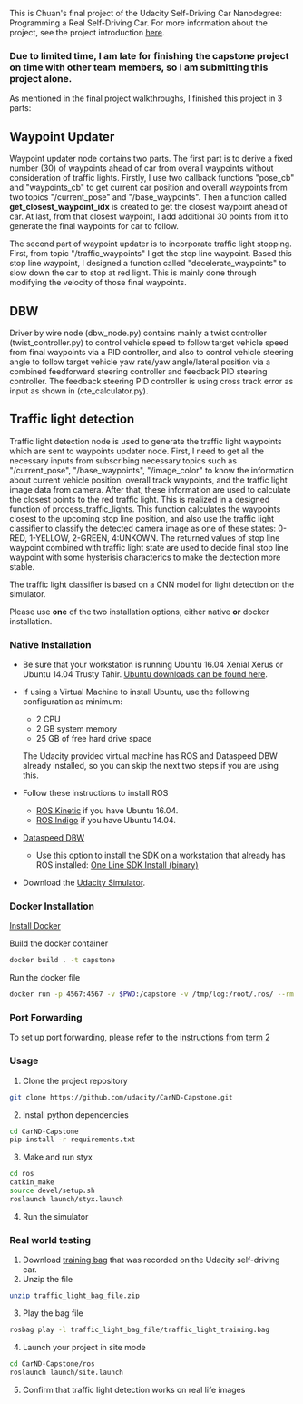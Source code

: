 This is Chuan's final project of the Udacity Self-Driving Car Nanodegree: Programming a Real Self-Driving Car. For more information about the project, see the project introduction [here](https://classroom.udacity.com/nanodegrees/nd013/parts/6047fe34-d93c-4f50-8336-b70ef10cb4b2/modules/e1a23b06-329a-4684-a717-ad476f0d8dff/lessons/462c933d-9f24-42d3-8bdc-a08a5fc866e4/concepts/5ab4b122-83e6-436d-850f-9f4d26627fd9).

### Due to limited time, I am late for finishing the capstone project on time with other team members, so I am submitting this project alone.

As mentioned in the final project walkthroughs, I finished this project in 3 parts:

## Waypoint Updater

Waypoint updater node contains two parts. The first part is to derive a fixed number (30) of waypoints ahead of car from overall waypoints without consideration of traffic lights. Firstly, I use two callback functions "pose_cb" and "waypoints_cb" to get current car position and overall waypoints from two topics "/current_pose" and "/base_waypoints". Then a function called **get_closest_waypoint_idx** is created to get the closest waypoint ahead of car. At last, from that closest waypoint, I add additional 30 points from it to generate the final waypoints for car to follow. 

The second part of waypoint updater is to incorporate traffic light stopping. First, from topic "/traffic_waypoints" I get the stop line waypoint. Based this stop line waypoint, I designed a function called "decelerate_waypoints" to slow down the car to stop at red light. This is mainly done through modifying the velocity of those final waypoints.

## DBW

Driver by wire node (dbw_node.py) contains mainly a twist controller (twist_controller.py) to control vehicle speed to follow target vehicle speed from final waypoints via a PID controller, and also to control vehicle steering angle to follow target vehicle yaw rate/yaw angle/lateral position via a combined feedforward steering controller and feedback PID steering controller. The feedback steering PID controller is using cross track error as input as shown in (cte_calculator.py).

## Traffic light detection

Traffic light detection node is used to generate the traffic light waypoints which are sent to waypoints updater node. First, I need to get all the necessary inputs from subscribing necessary topics such as "/current_pose", "/base_waypoints", "/image_color" to know the information about current vehicle position, overall track waypoints, and the traffic light image data from camera. After that, these information are used to calculate the closest points to the red traffic light. This is realized in a designed function of process_traffic_lights. This function calculates the waypoints closest to the upcoming stop line position, and also use the traffic light classifier to classify the detected camera image as one of these states: 0-RED, 1-YELLOW, 2-GREEN, 4:UNKOWN. The returned values of stop line waypoint combined with traffic light state are used to decide final stop line waypoint with some hysterisis characterics to make the dectection more stable.

The traffic light classifier is based on a CNN model for light detection on the simulator. 

Please use **one** of the two installation options, either native **or** docker installation.

### Native Installation

* Be sure that your workstation is running Ubuntu 16.04 Xenial Xerus or Ubuntu 14.04 Trusty Tahir. [Ubuntu downloads can be found here](https://www.ubuntu.com/download/desktop).
* If using a Virtual Machine to install Ubuntu, use the following configuration as minimum:
  * 2 CPU
  * 2 GB system memory
  * 25 GB of free hard drive space

  The Udacity provided virtual machine has ROS and Dataspeed DBW already installed, so you can skip the next two steps if you are using this.

* Follow these instructions to install ROS
  * [ROS Kinetic](http://wiki.ros.org/kinetic/Installation/Ubuntu) if you have Ubuntu 16.04.
  * [ROS Indigo](http://wiki.ros.org/indigo/Installation/Ubuntu) if you have Ubuntu 14.04.
* [Dataspeed DBW](https://bitbucket.org/DataspeedInc/dbw_mkz_ros)
  * Use this option to install the SDK on a workstation that already has ROS installed: [One Line SDK Install (binary)](https://bitbucket.org/DataspeedInc/dbw_mkz_ros/src/81e63fcc335d7b64139d7482017d6a97b405e250/ROS_SETUP.md?fileviewer=file-view-default)
* Download the [Udacity Simulator](https://github.com/udacity/CarND-Capstone/releases).

### Docker Installation
[Install Docker](https://docs.docker.com/engine/installation/)

Build the docker container
```bash
docker build . -t capstone
```

Run the docker file
```bash
docker run -p 4567:4567 -v $PWD:/capstone -v /tmp/log:/root/.ros/ --rm -it capstone
```

### Port Forwarding
To set up port forwarding, please refer to the [instructions from term 2](https://classroom.udacity.com/nanodegrees/nd013/parts/40f38239-66b6-46ec-ae68-03afd8a601c8/modules/0949fca6-b379-42af-a919-ee50aa304e6a/lessons/f758c44c-5e40-4e01-93b5-1a82aa4e044f/concepts/16cf4a78-4fc7-49e1-8621-3450ca938b77)

### Usage

1. Clone the project repository
```bash
git clone https://github.com/udacity/CarND-Capstone.git
```

2. Install python dependencies
```bash
cd CarND-Capstone
pip install -r requirements.txt
```
3. Make and run styx
```bash
cd ros
catkin_make
source devel/setup.sh
roslaunch launch/styx.launch
```
4. Run the simulator

### Real world testing
1. Download [training bag](https://s3-us-west-1.amazonaws.com/udacity-selfdrivingcar/traffic_light_bag_file.zip) that was recorded on the Udacity self-driving car.
2. Unzip the file
```bash
unzip traffic_light_bag_file.zip
```
3. Play the bag file
```bash
rosbag play -l traffic_light_bag_file/traffic_light_training.bag
```
4. Launch your project in site mode
```bash
cd CarND-Capstone/ros
roslaunch launch/site.launch
```
5. Confirm that traffic light detection works on real life images

